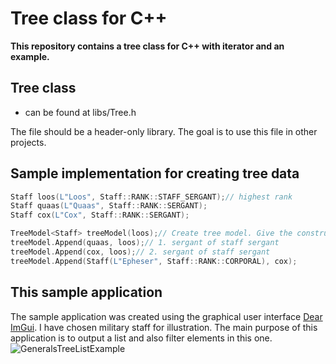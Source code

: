 # Tree class for C++
**This repository contains a tree class for C++ with iterator and an example.**
## Tree class ##
- can be found at libs/Tree.h

The file should be a header-only library. The goal is to use this file in other projects.
## Sample implementation for creating tree data ##
```C++
Staff loos(L"Loos", Staff::RANK::STAFF_SERGANT);// highest rank
Staff quaas(L"Quaas", Staff::RANK::SERGANT);
Staff cox(L"Cox", Staff::RANK::SERGANT);

TreeModel<Staff> treeModel(loos);// Create tree model. Give the constructor also root element.
treeModel.Append(quaas, loos);// 1. sergant of staff sergant
treeModel.Append(cox, loos);// 2. sergant of staff sergant
treeModel.Append(Staff(L"Epheser", Staff::RANK::CORPORAL), cox);
```
## This sample application ##
The sample application was created using the graphical user interface [Dear ImGui](https://github.com/ocornut/imgui). I have chosen military staff for illustration. The main purpose of this application is to output a list and also filter elements in this one.
![GeneralsTreeListExample](/media/GeneralsTreeListExample.gif)